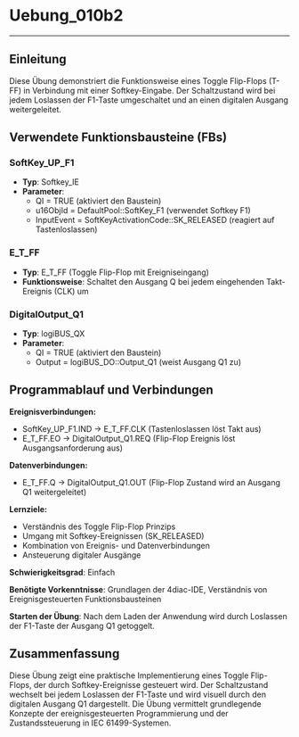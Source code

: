 # Uebung_010b2

* * * * * * * * * *

## Einleitung
Diese Übung demonstriert die Funktionsweise eines Toggle Flip-Flops (T-FF) in Verbindung mit einer Softkey-Eingabe. Der Schaltzustand wird bei jedem Loslassen der F1-Taste umgeschaltet und an einen digitalen Ausgang weitergeleitet.

## Verwendete Funktionsbausteine (FBs)

### SoftKey_UP_F1
- **Typ**: Softkey_IE
- **Parameter**:
  - QI = TRUE (aktiviert den Baustein)
  - u16ObjId = DefaultPool::SoftKey_F1 (verwendet Softkey F1)
  - InputEvent = SoftKeyActivationCode::SK_RELEASED (reagiert auf Tastenloslassen)

### E_T_FF
- **Typ**: E_T_FF (Toggle Flip-Flop mit Ereigniseingang)
- **Funktionsweise**: Schaltet den Ausgang Q bei jedem eingehenden Takt-Ereignis (CLK) um

### DigitalOutput_Q1
- **Typ**: logiBUS_QX
- **Parameter**:
  - QI = TRUE (aktiviert den Baustein)
  - Output = logiBUS_DO::Output_Q1 (weist Ausgang Q1 zu)

## Programmablauf und Verbindungen

**Ereignisverbindungen:**
- SoftKey_UP_F1.IND → E_T_FF.CLK (Tastenloslassen löst Takt aus)
- E_T_FF.EO → DigitalOutput_Q1.REQ (Flip-Flop Ereignis löst Ausgangsanforderung aus)

**Datenverbindungen:**
- E_T_FF.Q → DigitalOutput_Q1.OUT (Flip-Flop Zustand wird an Ausgang Q1 weitergeleitet)

**Lernziele:**
- Verständnis des Toggle Flip-Flop Prinzips
- Umgang mit Softkey-Ereignissen (SK_RELEASED)
- Kombination von Ereignis- und Datenverbindungen
- Ansteuerung digitaler Ausgänge

**Schwierigkeitsgrad**: Einfach

**Benötigte Vorkenntnisse**: Grundlagen der 4diac-IDE, Verständnis von Ereignisgesteuerten Funktionsbausteinen

**Starten der Übung**: Nach dem Laden der Anwendung wird durch Loslassen der F1-Taste der Ausgang Q1 getoggelt.

## Zusammenfassung
Diese Übung zeigt eine praktische Implementierung eines Toggle Flip-Flops, der durch Softkey-Ereignisse gesteuert wird. Der Schaltzustand wechselt bei jedem Loslassen der F1-Taste und wird visuell durch den digitalen Ausgang Q1 dargestellt. Die Übung vermittelt grundlegende Konzepte der ereignisgesteuerten Programmierung und der Zustandssteuerung in IEC 61499-Systemen.